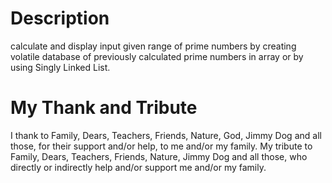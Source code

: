 Description
===========
calculate and display input given range of prime numbers by creating volatile database of previously calculated prime numbers in array or by using Singly Linked List.

My Thank and Tribute
=====================
I thank to Family, Dears, Teachers, Friends, Nature, God, Jimmy Dog and all those, for their support and/or help, to me and/or my family. My tribute to Family, Dears,
Teachers, Friends, Nature, Jimmy Dog and all those, who directly or indirectly help and/or support me and/or my family.
